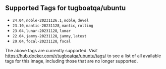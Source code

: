 ## Supported Tags for tugboatqa/ubuntu

* `24.04`, `noble-20231126.1`, `noble`, `devel`
* `23.10`, `mantic-20231128`, `mantic`, `rolling`
* `23.04`, `lunar-20231128`, `lunar`
* `22.04`, `jammy-20231128`, `jammy`, `latest`
* `20.04`, `focal-20231128`, `focal`

The above tags are currently supported. Visit https://hub.docker.com/r/tugboatqa/ubuntu/tags/ to see a list of all available tags for this image, including those that are no longer supported.
